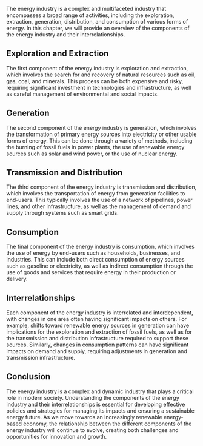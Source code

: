 
The energy industry is a complex and multifaceted industry that encompasses a broad range of activities, including the exploration, extraction, generation, distribution, and consumption of various forms of energy. In this chapter, we will provide an overview of the components of the energy industry and their interrelationships.

Exploration and Extraction
--------------------------

The first component of the energy industry is exploration and extraction, which involves the search for and recovery of natural resources such as oil, gas, coal, and minerals. This process can be both expensive and risky, requiring significant investment in technologies and infrastructure, as well as careful management of environmental and social impacts.

Generation
----------

The second component of the energy industry is generation, which involves the transformation of primary energy sources into electricity or other usable forms of energy. This can be done through a variety of methods, including the burning of fossil fuels in power plants, the use of renewable energy sources such as solar and wind power, or the use of nuclear energy.

Transmission and Distribution
-----------------------------

The third component of the energy industry is transmission and distribution, which involves the transportation of energy from generation facilities to end-users. This typically involves the use of a network of pipelines, power lines, and other infrastructure, as well as the management of demand and supply through systems such as smart grids.

Consumption
-----------

The final component of the energy industry is consumption, which involves the use of energy by end-users such as households, businesses, and industries. This can include both direct consumption of energy sources such as gasoline or electricity, as well as indirect consumption through the use of goods and services that require energy in their production or delivery.

Interrelationships
------------------

Each component of the energy industry is interrelated and interdependent, with changes in one area often having significant impacts on others. For example, shifts toward renewable energy sources in generation can have implications for the exploration and extraction of fossil fuels, as well as for the transmission and distribution infrastructure required to support these sources. Similarly, changes in consumption patterns can have significant impacts on demand and supply, requiring adjustments in generation and transmission infrastructure.

Conclusion
----------

The energy industry is a complex and dynamic industry that plays a critical role in modern society. Understanding the components of the energy industry and their interrelationships is essential for developing effective policies and strategies for managing its impacts and ensuring a sustainable energy future. As we move towards an increasingly renewable energy-based economy, the relationship between the different components of the energy industry will continue to evolve, creating both challenges and opportunities for innovation and growth.
